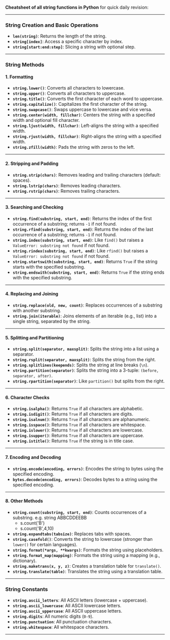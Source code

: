 **Cheatsheet of all string functions in Python** for quick daily revision:

---

### **String Creation and Basic Operations**
- **`len(string)`**: Returns the length of the string.
- **`string[index]`**: Access a specific character by index.
- **`string[start:end:step]`**: Slicing a string with optional step.

---

### **String Methods**

#### **1. Formatting**
- **`string.lower()`**: Converts all characters to lowercase.
- **`string.upper()`**: Converts all characters to uppercase.
- **`string.title()`**: Converts the first character of each word to uppercase.
- **`string.capitalize()`**: Capitalizes the first character of the string.
- **`string.swapcase()`**: Swaps uppercase to lowercase and vice versa.
- **`string.center(width, fillchar)`**: Centers the string with a specified width and optional fill character.
- **`string.ljust(width, fillchar)`**: Left-aligns the string with a specified width.
- **`string.rjust(width, fillchar)`**: Right-aligns the string with a specified width.
- **`string.zfill(width)`**: Pads the string with zeros to the left.

---

#### **2. Stripping and Padding**
- **`string.strip(chars)`**: Removes leading and trailing characters (default: spaces).
- **`string.lstrip(chars)`**: Removes leading characters.
- **`string.rstrip(chars)`**: Removes trailing characters.

---

#### **3. Searching and Checking**
- **`string.find(substring, start, end)`**: Returns the index of the first occurrence of a substring; returns `-1` if not found.
- **`string.rfind(substring, start, end)`**: Returns the index of the last occurrence of a substring; returns `-1` if not found.
- **`string.index(substring, start, end)`**: Like `find()` but raises a `ValueError: substring not found` if not found.
- **`string.rindex(substring, start, end)`**: Like `rfind()` but raises a `ValueError: substring not found` if not found.
- **`string.startswith(substring, start, end)`**: Returns `True` if the string starts with the specified substring.
- **`string.endswith(substring, start, end)`**: Returns `True` if the string ends with the specified substring.

---

#### **4. Replacing and Joining**
- **`string.replace(old, new, count)`**: Replaces occurrences of a substring with another substring.
- **`string.join(iterable)`**: Joins elements of an iterable (e.g., list) into a single string, separated by the string.

---

#### **5. Splitting and Partitioning**
- **`string.split(separator, maxsplit)`**: Splits the string into a list using a separator.
- **`string.rsplit(separator, maxsplit)`**: Splits the string from the right.
- **`string.splitlines(keepends)`**: Splits the string at line breaks (`\n`).
- **`string.partition(separator)`**: Splits the string into a 3-tuple: `(before, separator, after)`.
- **`string.rpartition(separator)`**: Like `partition()` but splits from the right.

---

#### **6. Character Checks**
- **`string.isalpha()`**: Returns `True` if all characters are alphabetic.
- **`string.isdigit()`**: Returns `True` if all characters are digits.
- **`string.isalnum()`**: Returns `True` if all characters are alphanumeric.
- **`string.isspace()`**: Returns `True` if all characters are whitespace.
- **`string.islower()`**: Returns `True` if all characters are lowercase.
- **`string.isupper()`**: Returns `True` if all characters are uppercase.
- **`string.istitle()`**: Returns `True` if the string is in title case.

---

#### **7. Encoding and Decoding**
- **`string.encode(encoding, errors)`**: Encodes the string to bytes using the specified encoding.
- **`bytes.decode(encoding, errors)`**: Decodes bytes to a string using the specified encoding.

---

#### **8. Other Methods**
- **`string.count(substring, start, end)`**: Counts occurrences of a substring. e.g. string ABBCDDEEBB
  - s.count('B')
  - s.count('B',4,10)
- **`string.expandtabs(tabsize)`**: Replaces tabs with spaces.
- **`string.casefold()`**: Converts the string to lowercase (stronger than `lower()` for certain languages).
- **`string.format(*args, **kwargs)`**: Formats the string using placeholders.
- **`string.format_map(mapping)`**: Formats the string using a mapping (e.g., dictionary).
- **`string.maketrans(x, y, z)`**: Creates a translation table for `translate()`.
- **`string.translate(table)`**: Translates the string using a translation table.

---

### **String Constants**
- **`string.ascii_letters`**: All ASCII letters (lowercase + uppercase).
- **`string.ascii_lowercase`**: All ASCII lowercase letters.
- **`string.ascii_uppercase`**: All ASCII uppercase letters.
- **`string.digits`**: All numeric digits (`0-9`).
- **`string.punctuation`**: All punctuation characters.
- **`string.whitespace`**: All whitespace characters.

---
